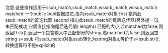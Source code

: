 注意:这些操作适用于ssub_match,csub_match,wssub_match,wcsub_match
matched     一个public bool数据成员,指向ssub_match对象
first       指向此ssub_match的首迭代器
second      指向此ssub_match的尾后迭代器(另外提一句,未匹配成功,它俩直接指向尾后迭代器)
length()    匹配的大小,若matched为false,则返回0
str()       返回一个包含输入中匹配部分的string,若matched为false,则返回空string
s=ssub      将ssub_match对象ssub转化为string对象s,等价于s=ssub.str(),转换运算符不是explicit的
